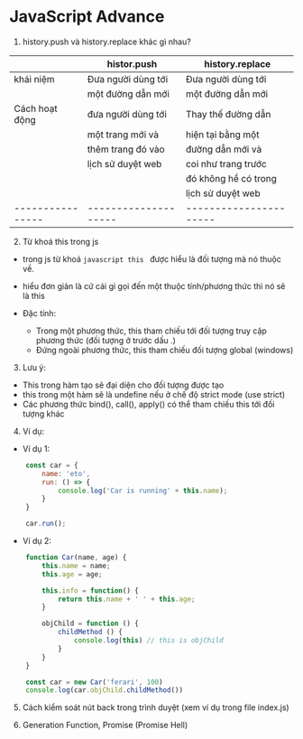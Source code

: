 # JavaScript Advance

1. history.push và history.replace khác gì nhau?

|                |     histor.push    |   history.replace    |
|----------------|--------------------|----------------------|    
|   khái niệm    | Đưa người dùng tới | Đưa người dùng tới   |       
|                | một đường dẫn mới  | một đường dẫn mới    |   
| Cách hoạt động | đưa người dùng tới | Thay thế đường dẫn   |   
|                | một trang mới và   | hiện tại bằng một    |   
|                | thêm trang đó vào  | đường dẫn mới và     |   
|                | lịch sử duyệt web  | coi như trang trước  |   
|                |                    | đó không hề có trong |   
|                |                    | lịch sử duyệt web    | 
|----------------|--------------------|----------------------|  

2. Từ khoá this trong js
- trong js từ khoá ```javascript this ``` được hiểu là đối tượng mà nó thuộc về.
- hiểu đơn giản là cứ cái gì gọi đến một thuộc tính/phương thức thì nó sẽ là this

- Đặc tính:
    - Trong một phương thức, this tham chiếu tới đối tượng truy cập phương thức (đối tượng ở trước dấu .)
    - Đứng ngoài phương thức, this tham chiếu đối tượng global (windows)

3. Lưu ý:
- This trong hàm tạo sẽ đại diện cho đối tượng được tạo
- this trong một hàm sẽ là undefine nếu ở chế độ strict mode (use strict)
- Các phương thức bind(), call(), apply() có thể tham chiếu this tới đối tượng khác

4. Ví dụ:
- Ví dụ 1:
``` javascript
    const car = {
        name: 'eto',
        run: () => {
            console.log('Car is running' + this.name);
        }
    }

    car.run(); 
```

- Ví dụ 2:
``` javascript
    function Car(name, age) {
        this.name = name;
        this.age = age;

        this.info = function() {
            return this.name + ' ' + this.age;
        }

        objChild = function () {
            childMethod () {
                console.log(this) // this is objChild
            }
        }
    }

    const car = new Car('ferari', 100)
    console.log(car.objChild.childMethod()) 
```

5. Cách kiểm soát nút back trong trình duyệt (xem ví dụ trong file index.js)

6. Generation Function, Promise (Promise Hell)

